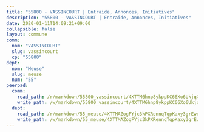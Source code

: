 ```yaml
---
title: "55800 - VASSINCOURT | Entraide, Annonces, Initiatives"
description: "55800 - VASSINCOURT | Entraide, Annonces, Initiatives"
date: 2020-01-11T14:09:21+09:00
collapsible: false
layout: commune
comm:
  nom: "VASSINCOURT"
  slug: vassincourt
  cp: "55800"
dept:
  nom: "Meuse"
  slug: meuse
  num: "55"
peerpad:
  comm:
    read_path: /r/markdown/55800_vassincourt/4XTTM6hnp8ykppKC66Xo6UkjqXpb6myfC9juGbKHqTLZn3G4s
    write_path: /w/markdown/55800_vassincourt/4XTTM6hnp8ykppKC66Xo6UkjqXpb6myfC9juGbKHqTLZn3G4s-K3TgUsYYjHLVAW2gBAYBdkdW69mrMVdCPiz8okPY8yvPMtLGNijKxr3Hvz4wc1QUvNLHfxKwjyRVyVzsS3YJqAa3jXpyKTgDdqPLft9qepRV8WkZA9vytKUPjKvgLMXj5HMNgAfM
  dept:
    read_path: /r/markdown/55_meuse/4XTTMAZogFYjc3kPXRennqTqpKaxy3grEwemFqg29rwkrPVit
    write_path: /w/markdown/55_meuse/4XTTMAZogFYjc3kPXRennqTqpKaxy3grEwemFqg29rwkrPVit-K3TgUKFK4U3KduRmUzLc9vHoSRQG77sF2Wbs3cyWXobZcgb6TfASJcGDPror5ZZanBF6Mpjeq1Ushd16Pu9ha9F7F38qzhQqES3b79Xt7LuU1tzmWNED66pWnroExmsHxWtFur2G
---
```


